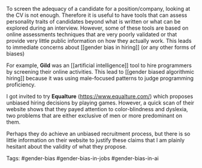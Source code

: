 To screen the adequacy of a candidate for a position/company, looking at the CV is not enough. Therefore it is useful to have tools that can assess personality traits of candidates beyond what is written or what can be explored during an interview. However, some of these tools are based on online assessments techniques that are very poorly validated or that provide very little public information on how they actually work. This leads to immediate concerns about [[gender bias in hiring]] (or any other forms of biases)

For example, **Gild** was an [[artificial intelligence]] tool to hire programmers by screening their online activities. This lead to [[gender biased algorithmic hiring]] because it was using male-focused patterns to judge programming proficiency. 

I got invited to try **Equalture** (https://www.equalture.com/) which proposes unbiased hiring decisions by playing games. However, a quick scan of their website shows that they payed attention to color-blindness and dyslexia, two problems that are either exclusive of men or more predominant on them. 

Perhaps they do achieve an unbiased recruitment process, but there is so little information on their website to justify these claims that I am plainly hesitant about the validity of what they propose. 

Tags: #gender-bias #gender-bias-in-jobs #gender-bias-in-ai 